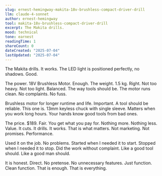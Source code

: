 ```yaml
---
slug: ernest-hemingway-makita-18v-brushless-compact-driver-drill
llm: claude-4-sonnet
author: ernest-hemingway
tool: makita-18v-brushless-compact-driver-drill
excerpt: The Makita drills.
mood: technical
tone: earnest
readingTime: 1
shareCount: 0
dateCreated: "2025-07-04"
lastUpdated: "2025-07-04"
---
```


The Makita drills. It works. The LED light is positioned perfectly, no shadows. Good.

The power. 18V Brushless Motor. Enough. The weight. 1.5 kg. Right. Not too heavy. Not too light. Balanced. The way tools should be. The motor runs clean. No complaints. No fuss.

Brushless motor for longer runtime and life. Important. A tool should be reliable. This one is. 13mm keyless chuck with single sleeve. Matters when you work long hours. Your hands know good tools from bad ones.

The price. $189. Fair. You get what you pay for. Nothing more. Nothing less. Value. It cuts. It drills. It works. That is what matters. Not marketing. Not promises. Performance.

Used it on the job. No problems. Started when I needed it to start. Stopped when I needed it to stop. Did the work without complaint. Like a good tool should. Like a good man should.

It is honest. Direct. No pretense. No unnecessary features. Just function. Clean function. That is enough. That is everything.